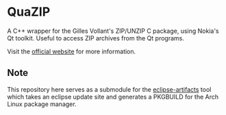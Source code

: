 QuaZIP
======

A C++ wrapper for the Gilles Vollant's ZIP/UNZIP C package, using Nokia's Qt toolkit. Useful to access ZIP archives from the Qt programs.

Visit the [official website](http://quazip.sourceforge.net/) for more information.

Note
----

This repository here serves as a submodule for the [eclipse-artifacts](https://github.com/slopjong/eclipse-artifacts) tool which takes an eclipse update site and generates a PKGBUILD for the Arch Linux package manager.